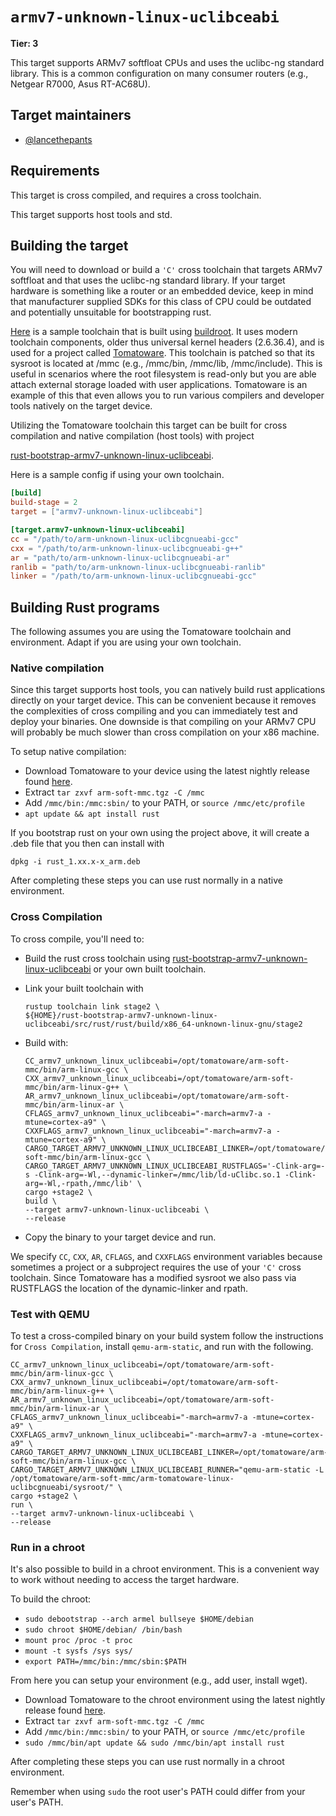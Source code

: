 # `armv7-unknown-linux-uclibceabi`

**Tier: 3**

This target supports ARMv7 softfloat CPUs and uses the uclibc-ng standard library. This is a common configuration on many consumer routers (e.g., Netgear R7000, Asus RT-AC68U).

## Target maintainers

* [@lancethepants](https://github.com/lancethepants)

## Requirements

This target is cross compiled, and requires a cross toolchain.

This target supports host tools and std.

## Building the target

You will need to download or build a `'C'` cross toolchain that targets ARMv7 softfloat and that uses the uclibc-ng standard library. If your target hardware is something like a router or an embedded device, keep in mind that manufacturer supplied SDKs for this class of CPU could be outdated and potentially unsuitable for bootstrapping rust.

[Here](https://github.com/lancethepants/tomatoware-toolchain) is a sample toolchain that is built using [buildroot](https://buildroot.org/). It uses modern toolchain components, older thus universal kernel headers (2.6.36.4), and is used for a project called [Tomatoware](https://github.com/lancethepants/tomatoware). This toolchain is patched so that its sysroot is located at /mmc (e.g., /mmc/bin, /mmc/lib, /mmc/include). This is useful in scenarios where the root filesystem is read-only but you are able attach external storage loaded with user applications. Tomatoware is an example of this that even allows you to run various compilers and developer tools natively on the target device.

Utilizing the Tomatoware toolchain this target can be built for cross compilation and native compilation (host tools) with project

[rust-bootstrap-armv7-unknown-linux-uclibceabi](https://github.com/lancethepants/rust-bootstrap-armv7-unknown-linux-uclibceabi).


Here is a sample config if using your own toolchain.

```toml
[build]
build-stage = 2
target = ["armv7-unknown-linux-uclibceabi"]

[target.armv7-unknown-linux-uclibceabi]
cc = "/path/to/arm-unknown-linux-uclibcgnueabi-gcc"
cxx = "/path/to/arm-unknown-linux-uclibcgnueabi-g++"
ar = "path/to/arm-unknown-linux-uclibcgnueabi-ar"
ranlib = "path/to/arm-unknown-linux-uclibcgnueabi-ranlib"
linker = "/path/to/arm-unknown-linux-uclibcgnueabi-gcc"
```

## Building Rust programs

The following assumes you are using the Tomatoware toolchain and environment. Adapt if you are using your own toolchain.

### Native compilation

Since this target supports host tools, you can natively build rust applications directly on your target device. This can be convenient because it removes the complexities of cross compiling and you can immediately test and deploy your binaries. One downside is that compiling on your ARMv7 CPU will probably be much slower than cross compilation on your x86 machine.

To setup native compilation:

* Download Tomatoware to your device using the latest nightly release found [here](https://files.lancethepants.com/Tomatoware/Nightly/).
* Extract `tar zxvf arm-soft-mmc.tgz -C /mmc`
* Add `/mmc/bin:/mmc:sbin/` to your PATH, or `source /mmc/etc/profile`
* `apt update && apt install rust`

If you bootstrap rust on your own using the project above, it will create a .deb file that you then can install with
```text
dpkg -i rust_1.xx.x-x_arm.deb
```

After completing these steps you can use rust normally in a native environment.

### Cross Compilation

To cross compile, you'll need to:

* Build the rust cross toolchain using  [rust-bootstrap-armv7-unknown-linux-uclibceabi](https://github.com/lancethepants/rust-bootstrap-armv7-unknown-linux-uclibceabi) or your own built toolchain.
* Link your built toolchain with

    ```text
    rustup toolchain link stage2 \
    ${HOME}/rust-bootstrap-armv7-unknown-linux-uclibceabi/src/rust/rust/build/x86_64-unknown-linux-gnu/stage2
    ```
* Build with:
    ```text
    CC_armv7_unknown_linux_uclibceabi=/opt/tomatoware/arm-soft-mmc/bin/arm-linux-gcc \
    CXX_armv7_unknown_linux_uclibceabi=/opt/tomatoware/arm-soft-mmc/bin/arm-linux-g++ \
    AR_armv7_unknown_linux_uclibceabi=/opt/tomatoware/arm-soft-mmc/bin/arm-linux-ar \
    CFLAGS_armv7_unknown_linux_uclibceabi="-march=armv7-a -mtune=cortex-a9" \
    CXXFLAGS_armv7_unknown_linux_uclibceabi="-march=armv7-a -mtune=cortex-a9" \
    CARGO_TARGET_ARMV7_UNKNOWN_LINUX_UCLIBCEABI_LINKER=/opt/tomatoware/arm-soft-mmc/bin/arm-linux-gcc \
    CARGO_TARGET_ARMV7_UNKNOWN_LINUX_UCLIBCEABI_RUSTFLAGS='-Clink-arg=-s -Clink-arg=-Wl,--dynamic-linker=/mmc/lib/ld-uClibc.so.1 -Clink-arg=-Wl,-rpath,/mmc/lib' \
    cargo +stage2 \
    build \
    --target armv7-unknown-linux-uclibceabi \
    --release
    ```
* Copy the binary to your target device and run.

We specify `CC`, `CXX`, `AR`, `CFLAGS`, and `CXXFLAGS` environment variables because sometimes a project or a subproject requires the use of your `'C'` cross toolchain. Since Tomatoware has a modified sysroot we also pass via RUSTFLAGS the location of the dynamic-linker and rpath.

### Test with QEMU

To test a cross-compiled binary on your build system follow the instructions for `Cross Compilation`, install `qemu-arm-static`, and run with the following.
```text
CC_armv7_unknown_linux_uclibceabi=/opt/tomatoware/arm-soft-mmc/bin/arm-linux-gcc \
CXX_armv7_unknown_linux_uclibceabi=/opt/tomatoware/arm-soft-mmc/bin/arm-linux-g++ \
AR_armv7_unknown_linux_uclibceabi=/opt/tomatoware/arm-soft-mmc/bin/arm-linux-ar \
CFLAGS_armv7_unknown_linux_uclibceabi="-march=armv7-a -mtune=cortex-a9" \
CXXFLAGS_armv7_unknown_linux_uclibceabi="-march=armv7-a -mtune=cortex-a9" \
CARGO_TARGET_ARMV7_UNKNOWN_LINUX_UCLIBCEABI_LINKER=/opt/tomatoware/arm-soft-mmc/bin/arm-linux-gcc \
CARGO_TARGET_ARMV7_UNKNOWN_LINUX_UCLIBCEABI_RUNNER="qemu-arm-static -L /opt/tomatoware/arm-soft-mmc/arm-tomatoware-linux-uclibcgnueabi/sysroot/" \
cargo +stage2 \
run \
--target armv7-unknown-linux-uclibceabi \
--release
```
### Run in a chroot

It's also possible to build in a chroot environment. This is a convenient way to work without needing to access the target hardware.

To build the chroot:

* `sudo debootstrap --arch armel bullseye $HOME/debian`
* `sudo chroot $HOME/debian/ /bin/bash`
* `mount proc /proc -t proc`
* `mount -t sysfs /sys sys/`
* `export PATH=/mmc/bin:/mmc/sbin:$PATH`

From here you can setup your environment (e.g., add user, install wget).

* Download Tomatoware to the chroot environment using the latest nightly release found [here](https://files.lancethepants.com/Tomatoware/Nightly/).
* Extract `tar zxvf arm-soft-mmc.tgz -C /mmc`
* Add `/mmc/bin:/mmc:sbin/` to your PATH, or `source /mmc/etc/profile`
* `sudo /mmc/bin/apt update && sudo /mmc/bin/apt install rust`

After completing these steps you can use rust normally in a chroot environment.

Remember when using `sudo` the root user's PATH could differ from your user's PATH.
